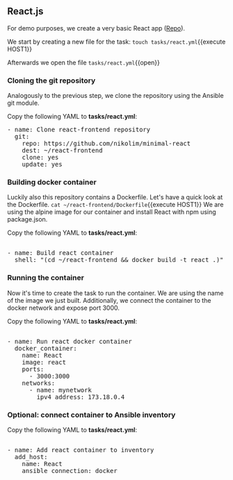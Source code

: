 ## React.js

For demo purposes, we create a very basic React app ([Repo](https://github.com/nikolim/minimal-react)).

We start by creating a new file for the task:
`touch tasks/react.yml`{{execute HOST1}}

Afterwards we open the file
`tasks/react.yml`{{open}}

### Cloning the git repository

Analogously to the previous step, we clone the repository using the Ansible git module.

Copy the following YAML to **tasks/react.yml**:

<pre class="file" data-filename="tasks/react.yml" data-target="replace">
- name: Clone react-frontend repository
  git:
    repo: https://github.com/nikolim/minimal-react
    dest: ~/react-frontend
    clone: yes
    update: yes
</pre>

### Building docker container

Luckily also this repository contains a Dockerfile.
Let's have a quick look at the Dockerfile.
`cat ~/react-frontend/Dockerfile`{{execute HOST1}}
We are using the alpine image for our container and install React with npm using package.json.

Copy the following YAML to **tasks/react.yml**:

<pre class="file" data-filename="tasks/react.yml" data-target="append">

- name: Build react container 
  shell: "(cd ~/react-frontend && docker build -t react .)"
</pre>


### Running the container

Now it's time to create the task to run the container.
We are using the name of the image we just built. 
Additionally, we connect the container to the docker network and expose port 3000.

Copy the following YAML to **tasks/react.yml**:

<pre class="file" data-filename="tasks/react.yml" data-target="append">

- name: Run react docker container
  docker_container:
    name: React
    image: react
    ports: 
      - 3000:3000
    networks:
      - name: mynetwork
        ipv4_address: 173.18.0.4
</pre>

### Optional: connect container to Ansible inventory

Copy the following YAML to **tasks/react.yml**:

<pre class="file" data-filename="tasks/react.yml" data-target="append">

- name: Add react container to inventory
  add_host:
    name: React
    ansible_connection: docker
</pre>

